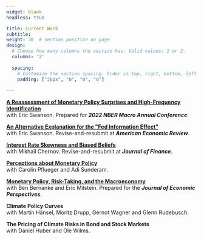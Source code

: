 ```yaml
---
widget: blank
headless: true

title: Current Work
subtitle:
weight: 30  # section position on page
design:
  # Choose how many columns the section has. Valid values: 1 or 2.
  columns: '2'
  
  spacing:
    # Customize the section spacing. Order is top, right, bottom, left.
    padding: ["20px", "0", "0", "0"]  
  
---
```

**[A Reassessment of Monetary Policy Surprises and High-Frequency Identification](publication/mps/)**  
with Eric Swanson. Prepared for ***2022 NBER Macro Annual Conference***.

**[An Alternative Explanation for the "Fed Information Effect"](publication/fed-info/)**  
with Eric Swanson. Revise-and-resubmit at ***American Economic Review***.

**[Interest Rate Skewness and Biased Beliefs](publication/skewness)**  
with Mikhail Chernov. Revise-and-resubmit at ***Journal of Finance***.

**[Perceptions about Monetary Policy](publication/rules)**  
with Carolin Pflueger and Adi Sunderam.

**[Monetary Policy, Risk-Taking, and the Macroeconomy](publication/risk)**  
with Ben Bernanke and Eric Milstein. Prepared for the ***Journal of Economic Perspectives***.

**Climate Policy Curves**  
with Martin Hänsel, Moritz Drupp, Gernot Wagner and Glenn Rudebusch.

**The Pricing of Climate Risks in Bond and Stock Markets**  
with Daniel Huber and Ole Wilms.
